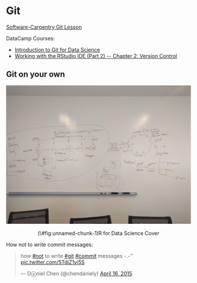 # Git

[Software-Carpentry Git Lesson][3]

DataCamp Courses:

- [Introduction to Git for Data Science][1]
- [Working with the RStudio IDE (Part 2) -- Chapter 2: Version Control][2]

## Git on your own

<div class="figure" style="text-align: center">
<img src="./figs/git_dspg2018-fellows-1.jpg" alt="R for Data Science Cover"  />
<p class="caption">(\#fig:unnamed-chunk-1)R for Data Science Cover</p>
</div>


How not to write commit messages:

<blockquote class="twitter-tweet" data-lang="en"><p lang="en" dir="ltr">how <a href="https://twitter.com/hashtag/not?src=hash&amp;ref_src=twsrc%5Etfw">#not</a> to write <a href="https://twitter.com/hashtag/git?src=hash&amp;ref_src=twsrc%5Etfw">#git</a> <a href="https://twitter.com/hashtag/commit?src=hash&amp;ref_src=twsrc%5Etfw">#commit</a> messages  -.-&#39;&#39; <a href="http://t.co/5TdiZ1yi5S">pic.twitter.com/5TdiZ1yi5S</a></p>&mdash; Dⓐniel Chen (@chendaniely) <a href="https://twitter.com/chendaniely/status/588826374208618496?ref_src=twsrc%5Etfw">April 16, 2015</a></blockquote>
<script async src="https://platform.twitter.com/widgets.js" charset="utf-8"></script>


[1]: https://www.datacamp.com/courses/introduction-to-git-for-data-science
[2]: https://www.datacamp.com/courses/working-with-the-rstudio-ide-part-2
[3]: http://swcarpentry.github.io/git-novice/
